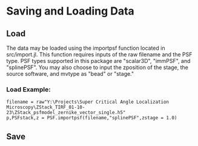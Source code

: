 # Saving and Loading Data

## Load

The data may be loaded using the importpsf function located in src/import.jl. This function requires inputs of the raw filename and the PSF type. 
PSF types supported in this package are "scalar3D", "immPSF", and "splinePSF". You may also choose to input the zposition of the stage, the source 
software, and mvtype as "bead" or "stage."

### Load Example:

    filename = raw"Y:\Projects\Super Critical Angle Localization Microscopy\ZStack_TIRF_01-10-23\ZStack_psfmodel_zernike_vector_single.h5"
    p,PSFstack,z = PSF.importpsf(filename,"splinePSF",zstage = 1.0) 

## Save


